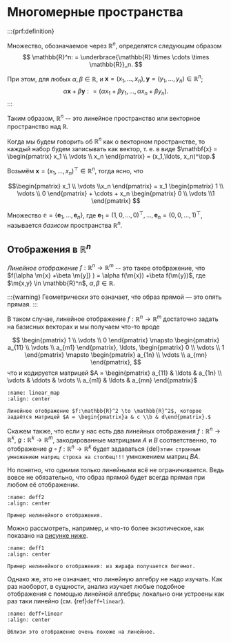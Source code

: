 # Многомерные пространства

:::{prf:definition}
    
Множество, обозначаемое через $\mathbb{R}^n$, определятся следующим образом
$$
 \mathbb{R}^n: = \underbrace{\mathbb{R} \times \cdots \times  \mathbb{R}}_n.
$$

При этом, для любых $\alpha,\beta \in \mathbb{R}$, и $\mathbf{x}=(x_1,\ldots, x_n), \mathbf{y} = (y_1,\ldots, y_n) \in \mathbb{R}^n$;
$$
 \alpha \mathbf{x} + \beta \mathbf{y}: = (\alpha x_1 + \beta y_1, \ldots, \alpha x_n + \beta y_n). 
$$
:::

Таким образом, $\mathbb{R}^n$ -- это линейное пространство или векторное пространство над $\mathbb{R}$.

Когда мы будем говорить об $\mathbb{R}^n$ как о векторном пространстве, то каждый набор будем записывать как вектор, т. е. в виде $\mathbf{x} = \begin{pmatrix} x_1 \\ \vdots \\ x_n \end{pmatrix} = (x_1,\ldots, x_n)^\top.$

Возьмём $\mathbf{x} = (x_1,\ldots, x_n)^\top \in \mathbb{R}^n$, тогда ясно, что 

$$\begin{pmatrix}
    x_1 \\ \vdots \\x_n 
\end{pmatrix} = x_1 \begin{pmatrix}
    1 \\ \vdots \\ 0
\end{pmatrix} + \cdots + x_n \begin{pmatrix}
    0 \\ \vdots \\1
\end{pmatrix}
$$

Множество $\mathbb{e} = \{\mathbf{e}_1, \ldots, \mathbf{e}_n\}$, где $\mathbf{e}_1 = (1,0, \ldots, 0)^\top, \ldots, \mathbf{e}_n = (0,0,\ldots, 1)^\top$, называется *базисом* пространства $\mathbb{R}^n.$

## Отображения в $\mathbb{R}^n$

*Линейное отображение* $f:\mathbb{R}^n \to \mathbb{R}^m$ -- это такое отображение, что $f(\alpha \m{x} +\beta \m{y]} ) = \alpha f(\m{x}) +\beta f(\m{y})$, где $\m{x,y} \in \mathbb{R}^n$, $\alpha, \beta \in \mathbb{R}.$ 

:::{warning}
    Геометрически это означает, что образ прямой — это опять прямая.
:::

В таком случае, линейное отображение $f:\mathbb{R}^n \to \mathbb{R}^m$ достаточно задать на базисных векторах и мы получаем что-то вроде

$$
 \begin{pmatrix}
     1 \\ \vdots \\ 0
 \end{pmatrix} \mapsto \begin{pmatrix}
     a_{11} \\ \vdots \\ a_{m1}
 \end{pmatrix}, \ldots, \begin{pmatrix}
     0 \\ \vdots \\ 1
 \end{pmatrix} \mapsto \begin{pmatrix}
     a_{1n} \\ \vdots \\ a_{mn}
 \end{pmatrix},
$$
что и кодируется матрицей 
$A = \begin{pmatrix}
    a_{11} & \ldots & a_{1n} \\
    \vdots & \ddots & \vdots \\
    a_{m1} & \ldots & a_{mn}
\end{pmatrix}$

```{figure} ./images/linear_map.jpg
:name: linear_map
:align: center

Линейное отображение $f:\mathbb{R}^2 \to \mathbb{R}^2$, которое задаётся матрицей $A = \begin{pmatrix}a & c \\b & d\end{pmatrix}.$
```

Скажем также, что если у нас есть два линейных отображения $f:\mathbb{R}^n \to \mathbb{R}^k$, $g:\mathbb{R}^k \to \mathbb{R}^m$, закодированные матрицами $A$ и $B$ соответственно, то отображение $g \circ f: \mathbb{R}^n \to \mathbb{R}^k$ будет задаваться {del}`этим странным умножением матриц строка на столбец!!!` умножением матриц $BA$.

Но понятно, что одними только линейными всё не ограничивается. Ведь вовсе не обязательно, что образ прямой будет всегда прямая при любом её отображении.

```{figure} ./images/deff2.jpg
:name: deff2
:align: center

Пример нелинейного отображения.
```

Можно рассмотреть, например, и что-то более экзотическое, как показано на [рисунке ниже](#deff1).

```{figure} ./images/deff1.jpg
:name: deff1
:align: center

Пример нелинейного отображения: из жирафа получается бегемот.
```

Однако же, это не означает, что линейную алгебру не надо изучать. Как раз наоборот, в сущности, анализ изучает любые подобное отображения с помощью линейной алгебры; локально они устроены как раз таки линейно (см. {ref}`deff+linear`).

```{figure} ./images/deff+linear.jpg
:name: deff+linear
:align: center

Вблизи это отображение очень похоже на линейное.
```
